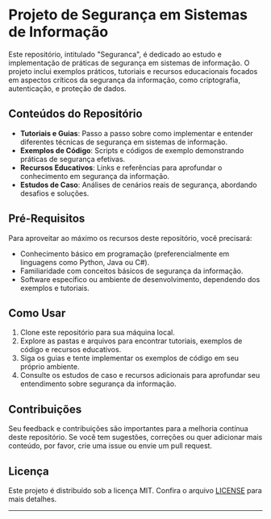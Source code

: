 
# Projeto de Segurança em Sistemas de Informação

Este repositório, intitulado "Seguranca", é dedicado ao estudo e implementação de práticas de segurança em sistemas de informação. O projeto inclui exemplos práticos, tutoriais e recursos educacionais focados em aspectos críticos da segurança da informação, como criptografia, autenticação, e proteção de dados.

## Conteúdos do Repositório

- **Tutoriais e Guias**: Passo a passo sobre como implementar e entender diferentes técnicas de segurança em sistemas de informação.
- **Exemplos de Código**: Scripts e códigos de exemplo demonstrando práticas de segurança efetivas.
- **Recursos Educativos**: Links e referências para aprofundar o conhecimento em segurança da informação.
- **Estudos de Caso**: Análises de cenários reais de segurança, abordando desafios e soluções.

## Pré-Requisitos

Para aproveitar ao máximo os recursos deste repositório, você precisará:

- Conhecimento básico em programação (preferencialmente em linguagens como Python, Java ou C#).
- Familiaridade com conceitos básicos de segurança da informação.
- Software específico ou ambiente de desenvolvimento, dependendo dos exemplos e tutoriais.

## Como Usar

1. Clone este repositório para sua máquina local.
2. Explore as pastas e arquivos para encontrar tutoriais, exemplos de código e recursos educativos.
3. Siga os guias e tente implementar os exemplos de código em seu próprio ambiente.
4. Consulte os estudos de caso e recursos adicionais para aprofundar seu entendimento sobre segurança da informação.

## Contribuições

Seu feedback e contribuições são importantes para a melhoria contínua deste repositório. Se você tem sugestões, correções ou quer adicionar mais conteúdo, por favor, crie uma issue ou envie um pull request.

## Licença

Este projeto é distribuído sob a licença MIT. Confira o arquivo [LICENSE](LICENSE) para mais detalhes.

---

